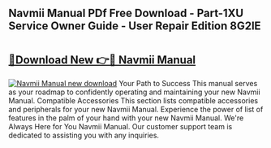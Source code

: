 ## Navmii Manual PDf Free Download - Part-1XU Service Owner Guide - User Repair Edition 8G2lE

# <h2><a href="http://cf12649.oget.top/?id=Navmii+Manual">🔗Download New 👉🔴 Navmii Manual</a></h2>

[![Navmii Manual new download](https://i.imgur.com/5g1atiW.png)](http://cf12649.oget.top/?id=Navmii+Manual)
Your Path to Success This manual serves as your roadmap to confidently operating and maintaining your new Navmii Manual. Compatible Accessories This section lists compatible accessories and peripherals for your new Navmii Manual. Experience the power of list of features in the palm of your hand with your new Navmii Manual. We're Always Here for You Navmii Manual. Our customer support team is dedicated to assisting you with any inquiries.
